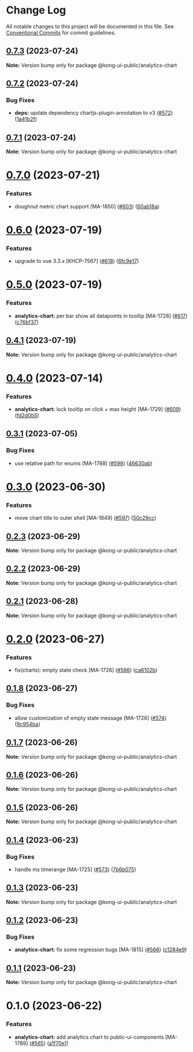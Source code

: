 # Change Log

All notable changes to this project will be documented in this file.
See [Conventional Commits](https://conventionalcommits.org) for commit guidelines.

## [0.7.3](https://github.com/Kong/public-ui-components/compare/@kong-ui-public/analytics-chart@0.7.2...@kong-ui-public/analytics-chart@0.7.3) (2023-07-24)

**Note:** Version bump only for package @kong-ui-public/analytics-chart





## [0.7.2](https://github.com/Kong/public-ui-components/compare/@kong-ui-public/analytics-chart@0.7.1...@kong-ui-public/analytics-chart@0.7.2) (2023-07-24)


### Bug Fixes

* **deps:** update dependency chartjs-plugin-annotation to v3 ([#572](https://github.com/Kong/public-ui-components/issues/572)) ([1a41b2f](https://github.com/Kong/public-ui-components/commit/1a41b2f764747b47fb6f2ffd81a07009cd43094d))





## [0.7.1](https://github.com/Kong/public-ui-components/compare/@kong-ui-public/analytics-chart@0.7.0...@kong-ui-public/analytics-chart@0.7.1) (2023-07-24)

**Note:** Version bump only for package @kong-ui-public/analytics-chart





# [0.7.0](https://github.com/Kong/public-ui-components/compare/@kong-ui-public/analytics-chart@0.6.0...@kong-ui-public/analytics-chart@0.7.0) (2023-07-21)


### Features

* doughnut metric chart support [MA-1850] ([#603](https://github.com/Kong/public-ui-components/issues/603)) ([60ab18a](https://github.com/Kong/public-ui-components/commit/60ab18acfe335798aedc3d2d4c847d4100575ca2))





# [0.6.0](https://github.com/Kong/public-ui-components/compare/@kong-ui-public/analytics-chart@0.5.0...@kong-ui-public/analytics-chart@0.6.0) (2023-07-19)


### Features

* upgrade to vue 3.3.x [KHCP-7567] ([#618](https://github.com/Kong/public-ui-components/issues/618)) ([6fc9e17](https://github.com/Kong/public-ui-components/commit/6fc9e177aaf61602f1a0877519eb47c9fe68f0d0))





# [0.5.0](https://github.com/Kong/public-ui-components/compare/@kong-ui-public/analytics-chart@0.4.1...@kong-ui-public/analytics-chart@0.5.0) (2023-07-19)


### Features

* **analytics-chart:** per bar show all datapoints in tooltip [MA-1728] ([#617](https://github.com/Kong/public-ui-components/issues/617)) ([c76bf37](https://github.com/Kong/public-ui-components/commit/c76bf37168234cdf0a85254d9fe75d526b709bc3))





## [0.4.1](https://github.com/Kong/public-ui-components/compare/@kong-ui-public/analytics-chart@0.4.0...@kong-ui-public/analytics-chart@0.4.1) (2023-07-19)

**Note:** Version bump only for package @kong-ui-public/analytics-chart





# [0.4.0](https://github.com/Kong/public-ui-components/compare/@kong-ui-public/analytics-chart@0.3.1...@kong-ui-public/analytics-chart@0.4.0) (2023-07-14)


### Features

* **analytics-chart:** lock tooltip on click + max height [MA-1729] ([#609](https://github.com/Kong/public-ui-components/issues/609)) ([fd2d0b5](https://github.com/Kong/public-ui-components/commit/fd2d0b5f7edb39e073e21ef6ae669dd3f9a93eb3))





## [0.3.1](https://github.com/Kong/public-ui-components/compare/@kong-ui-public/analytics-chart@0.3.0...@kong-ui-public/analytics-chart@0.3.1) (2023-07-05)


### Bug Fixes

* use relative path for enums [MA-1788] ([#598](https://github.com/Kong/public-ui-components/issues/598)) ([46630ab](https://github.com/Kong/public-ui-components/commit/46630ab8f9c46036e6ef5091875efbcaefffb3a7))





# [0.3.0](https://github.com/Kong/public-ui-components/compare/@kong-ui-public/analytics-chart@0.2.3...@kong-ui-public/analytics-chart@0.3.0) (2023-06-30)


### Features

* move chart title to outer shell [MA-1849] ([#597](https://github.com/Kong/public-ui-components/issues/597)) ([50c29cc](https://github.com/Kong/public-ui-components/commit/50c29cc7ea9c43eeca1934213938231205800742))





## [0.2.3](https://github.com/Kong/public-ui-components/compare/@kong-ui-public/analytics-chart@0.2.2...@kong-ui-public/analytics-chart@0.2.3) (2023-06-29)

**Note:** Version bump only for package @kong-ui-public/analytics-chart





## [0.2.2](https://github.com/Kong/public-ui-components/compare/@kong-ui-public/analytics-chart@0.2.1...@kong-ui-public/analytics-chart@0.2.2) (2023-06-29)

**Note:** Version bump only for package @kong-ui-public/analytics-chart





## [0.2.1](https://github.com/Kong/public-ui-components/compare/@kong-ui-public/analytics-chart@0.2.0...@kong-ui-public/analytics-chart@0.2.1) (2023-06-28)

**Note:** Version bump only for package @kong-ui-public/analytics-chart





# [0.2.0](https://github.com/Kong/public-ui-components/compare/@kong-ui-public/analytics-chart@0.1.8...@kong-ui-public/analytics-chart@0.2.0) (2023-06-27)


### Features

* fix(charts): empty state check [MA-1726] ([#586](https://github.com/Kong/public-ui-components/issues/586)) ([ca6102b](https://github.com/Kong/public-ui-components/commit/ca6102bf90d59904149ace613d0cb56643662586))





## [0.1.8](https://github.com/Kong/public-ui-components/compare/@kong-ui-public/analytics-chart@0.1.7...@kong-ui-public/analytics-chart@0.1.8) (2023-06-27)


### Bug Fixes

* allow customization of empty state message [MA-1726] ([#574](https://github.com/Kong/public-ui-components/issues/574)) ([9c954ba](https://github.com/Kong/public-ui-components/commit/9c954bafa5095d05ea4197926c924e0f14cc9647))





## [0.1.7](https://github.com/Kong/public-ui-components/compare/@kong-ui-public/analytics-chart@0.1.6...@kong-ui-public/analytics-chart@0.1.7) (2023-06-26)

**Note:** Version bump only for package @kong-ui-public/analytics-chart





## [0.1.6](https://github.com/Kong/public-ui-components/compare/@kong-ui-public/analytics-chart@0.1.5...@kong-ui-public/analytics-chart@0.1.6) (2023-06-26)

**Note:** Version bump only for package @kong-ui-public/analytics-chart





## [0.1.5](https://github.com/Kong/public-ui-components/compare/@kong-ui-public/analytics-chart@0.1.4...@kong-ui-public/analytics-chart@0.1.5) (2023-06-26)

**Note:** Version bump only for package @kong-ui-public/analytics-chart





## [0.1.4](https://github.com/Kong/public-ui-components/compare/@kong-ui-public/analytics-chart@0.1.3...@kong-ui-public/analytics-chart@0.1.4) (2023-06-23)


### Bug Fixes

* handle ms timerange [MA-1725] ([#573](https://github.com/Kong/public-ui-components/issues/573)) ([7b6b075](https://github.com/Kong/public-ui-components/commit/7b6b075cc4daedfb715248eb81315099665267ba))





## [0.1.3](https://github.com/Kong/public-ui-components/compare/@kong-ui-public/analytics-chart@0.1.2...@kong-ui-public/analytics-chart@0.1.3) (2023-06-23)

**Note:** Version bump only for package @kong-ui-public/analytics-chart





## [0.1.2](https://github.com/Kong/public-ui-components/compare/@kong-ui-public/analytics-chart@0.1.1...@kong-ui-public/analytics-chart@0.1.2) (2023-06-23)


### Bug Fixes

* **analytics-chart:** fix some regression bugs [MA-1815] ([#566](https://github.com/Kong/public-ui-components/issues/566)) ([c1284e9](https://github.com/Kong/public-ui-components/commit/c1284e92028bab81caf392f23f648d353ad3f62c))





## [0.1.1](https://github.com/Kong/public-ui-components/compare/@kong-ui-public/analytics-chart@0.1.0...@kong-ui-public/analytics-chart@0.1.1) (2023-06-23)

**Note:** Version bump only for package @kong-ui-public/analytics-chart





# 0.1.0 (2023-06-22)


### Features

* **analytics-chart:** add analytics chart to public-ui-components [MA-1789] ([#565](https://github.com/Kong/public-ui-components/issues/565)) ([a1f70e1](https://github.com/Kong/public-ui-components/commit/a1f70e1c470c09cda3bf38cb199208f098a059ea))
